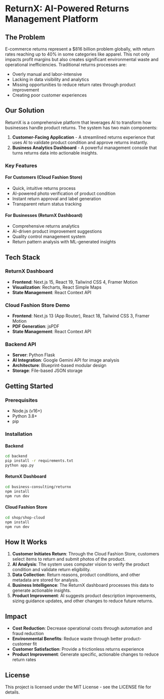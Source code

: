 # ReturnX: AI-Powered Returns Management Platform

## The Problem

E-commerce returns represent a $816 billion problem globally, with return rates reaching up to 40% in some categories like apparel. This not only impacts profit margins but also creates significant environmental waste and operational inefficiencies. Traditional returns processes are:

- Overly manual and labor-intensive
- Lacking in data visibility and analytics
- Missing opportunities to reduce return rates through product improvement
- Creating poor customer experiences

## Our Solution

ReturnX is a comprehensive platform that leverages AI to transform how businesses handle product returns. The system has two main components:

1. **Customer-Facing Application** - A streamlined returns experience that uses AI to validate product condition and approve returns instantly.
2. **Business Analytics Dashboard** - A powerful management console that turns returns data into actionable insights.

### Key Features

#### For Customers (Cloud Fashion Store)
- Quick, intuitive returns process
- AI-powered photo verification of product condition
- Instant return approval and label generation
- Transparent return status tracking

#### For Businesses (ReturnX Dashboard)
- Comprehensive returns analytics
- AI-driven product improvement suggestions
- Quality control management system
- Return pattern analysis with ML-generated insights

## Tech Stack

### ReturnX Dashboard
- **Frontend**: Next.js 15, React 19, Tailwind CSS 4, Framer Motion
- **Visualization**: Recharts, React Simple Maps
- **State Management**: React Context API

### Cloud Fashion Store Demo
- **Frontend**: Next.js 13 (App Router), React 18, Tailwind CSS 3, Framer Motion
- **PDF Generation**: jsPDF
- **State Management**: React Context API

### Backend API
- **Server**: Python Flask
- **AI Integration**: Google Gemini API for image analysis
- **Architecture**: Blueprint-based modular design
- **Storage**: File-based JSON storage

## Getting Started

### Prerequisites
- Node.js (v16+)
- Python 3.8+
- pip

### Installation

#### Backend
```bash
cd backend
pip install -r requirements.txt
python app.py
```

#### ReturnX Dashboard
```bash
cd business-consulting/returnx
npm install
npm run dev
```

#### Cloud Fashion Store
```bash
cd shop/shop-cloud
npm install
npm run dev
```

## How It Works

1. **Customer Initiates Return**: Through the Cloud Fashion Store, customers select items to return and submit photos of the product.
2. **AI Analysis**: The system uses computer vision to verify the product condition and validate return eligibility.
3. **Data Collection**: Return reasons, product conditions, and other metadata are stored for analysis.
4. **Business Intelligence**: The ReturnX dashboard processes this data to generate actionable insights.
5. **Product Improvement**: AI suggests product description improvements, sizing guidance updates, and other changes to reduce future returns.

## Impact

- **Cost Reduction**: Decrease operational costs through automation and fraud reduction
- **Environmental Benefits**: Reduce waste through better product-customer fit
- **Customer Satisfaction**: Provide a frictionless returns experience
- **Product Improvement**: Generate specific, actionable changes to reduce return rates

## License

This project is licensed under the MIT License - see the LICENSE file for details.
